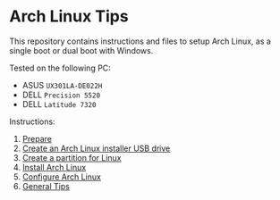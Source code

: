 # Arch Linux Tips

This repository contains instructions and files to setup Arch Linux, as a single boot or dual boot with Windows.

Tested on the following PC:

- ASUS `UX301LA-DE022H`
- DELL `Precision 5520`
- DELL `Latitude 7320`

Instructions:

1.  [Prepare](./prepare.md)
1.  [Create an Arch Linux installer USB drive](./create-bootable-usb.md)
1.  [Create a partition for Linux](./create-linux-partition.md)
1.  [Install Arch Linux](./install-arch-linux.md)
1.  [Configure Arch Linux](./configure-arch-linux.md)
1.  [General Tips](./general-tips.md)
